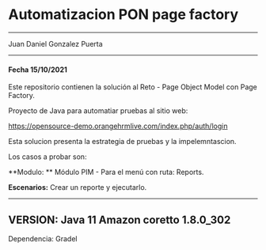 # Automatizacion PON page factory

---------------------
Juan Daniel Gonzalez Puerta

--------------------------
#### Fecha 15/10/2021

Este repositorio contienen la solución al Reto - Page Object Model con Page Factory.

Proyecto de Java para automatiar pruebas al sitio web: 

https://opensource-demo.orangehrmlive.com/index.php/auth/login

Esta solucion presenta la estrategia de pruebas y la impelemntascion.

Los casos a probar son:

**Modulo: ** Módulo PIM - Para el menú con ruta: Reports.

**Escenarios:** Crear un reporte y ejecutarlo.

----------------------------------------
VERSION: Java 11 Amazon coretto 1.8.0_302
----------------------------------------
Dependencia: Gradel
